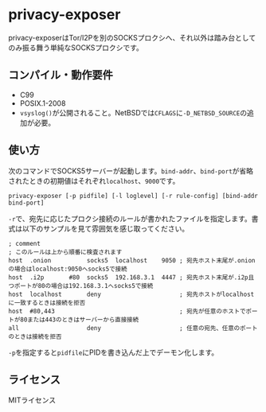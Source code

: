 # privacy-exposer

privacy-exposerはTor/I2Pを別のSOCKSプロクシへ、それ以外は踏み台としてのみ振る舞う単純なSOCKSプロクシです。

## コンパイル・動作要件

* C99
* POSIX.1-2008
* `vsyslog()`が公開されること。NetBSDでは`CFLAGS`に`-D_NETBSD_SOURCE`の追加が必要。

## 使い方

次のコマンドでSOCKS5サーバーが起動します。`bind-addr`、`bind-port`が省略されたときの初期値はそれぞれ`localhost`、`9000`です。

```
privacy-exposer [-p pidfile] [-l loglevel] [-r rule-config] [bind-addr bind-port]
```

`-r`で、宛先に応じたプロクシ接続のルールが書かれたファイルを指定します。書式は以下のサンプルを見て雰囲気を感じ取ってください。

```
; comment
; このルールは上から順番に検査されます
host  .onion          socks5  localhost    9050 ; 宛先ホスト末尾が.onionの場合はlocalhost:9050へsocks5で接続
host  .i2p       #80  socks5  192.168.3.1  4447 ; 宛先ホスト末尾が.i2p且つポートが80の場合は192.168.3.1へsocks5で接続
host  localhost       deny                      ; 宛先ホストがlocalhostに一致するときは接続を拒否
host  #80,443                                   ; 宛先が任意のホストでポートが80または443のときはサーバーから直接接続
all                   deny                      ; 任意の宛先、任意のポートのときは接続を拒否
```

`-p`を指定すると`pidfile`にPIDを書き込んだ上でデーモン化します。

## ライセンス

MITライセンス
